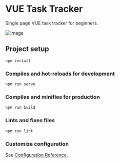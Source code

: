 # VUE Task Tracker

Single page VUE task tracker for beginners.

![image](https://user-images.githubusercontent.com/6995370/143253019-1e0eb7b9-0367-409d-a5f1-c4206fdd2097.png)

## Project setup
```
npm install
```

### Compiles and hot-reloads for development
```
npm run serve
```

### Compiles and minifies for production
```
npm run build
```

### Lints and fixes files
```
npm run lint
```

### Customize configuration
See [Configuration Reference](https://cli.vuejs.org/config/).
